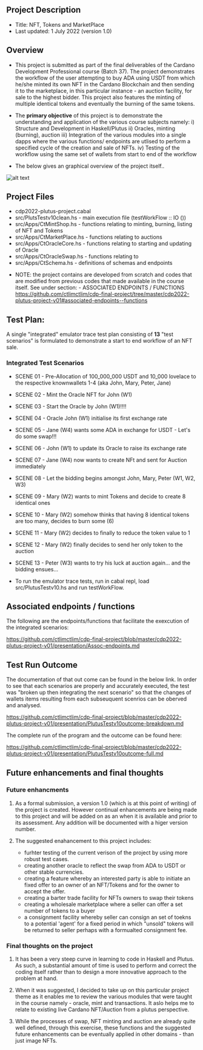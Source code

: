 ## Project Description
- Title: NFT, Tokens and MarketPlace
- Last updated: 1 July 2022 (version 1.0)

## Overview

- This project is submitted as part of the final deliverables of the Cardano Development Professional course (Batch 37). The project demonstrates the workflow of the user attempting to buy ADA using USDT from which he/she minted its own NFT in the Cardano Blockchain and then sending it to the marketplace, in this particular instance - an auction facility, for sale to the highest bidder.  This project also features the minting of multiple identical tokens and eventually the burning of the same tokens. 

- The **primary objective** of this project is to demonstrate the understanding and application of the various course subjects namely:
    i)      Structure and Development in Haskell/Plutus
    ii)     Oracles, minting (burning), auction
    iii)    Integration of the various modules into a single dapps where the various functions/ endpoints 
            are utlised to perform a specified cycle of the creation and sale of NFTs.
    iv)     Testing of the workflow using the same set of wallets from start to end of the workflow

- The below gives an graphical overview of the project itself..

![alt text](https://github.com/ctlimctlim/cdp-final-project/blob/master/cdp2022-plutus-project-v01/presentation/Slide1.jpg?raw=true)


## Project Files
- cdp2022-plutus-project.cabal
- src/PlutsTestv10clean.hs    - main execution file (testWorkFlow :: IO ())
- src/Apps/CtMintShop.hs      - functions relating to minting, burning, listing of NFT and Tokens
- src/Apps/CtMarketPlace.hs   - functions relating to auctions 
- src/Apps/CtOracleCore.hs    - functions relating to starting and updating of Oracle  
- src/Apps/CtOracleSwap.hs    - functions relating to 
- src/Apps/CtSchema.hs        - definitions of schemas and endpoints

* NOTE: the project contains are developed from scratch and codes that are modified from previous codes that made available in the course itself. See under section: - ASSOCIATED ENDPOINTS / FUNCTIONS  
https://github.com/ctlimctlim/cdp-final-project/tree/master/cdp2022-plutus-project-v01#associated-endpoints--functions

## Test Plan:
A single "integrated" emulator trace test plan consisting of **13** "test scenarios" is formulated to demonstrate a start to end workflow of an NFT sale.

### Integrated Test Scenarios 

- SCENE 01 - Pre-Allocation of 100_000_000 USDT and 10_000 lovelace to 
			the respective knownwallets 1-4 (aka John, Mary, Peter, Jane) 

- SCENE 02 - Mint the Oracle NFT for John (W1) 

- SCENE 03 - Start the Oracle by John (W1)!!!!

- SCENE 04 - Oracle John (W1) initialise its first exchange rate

- SCENE 05 - Jane (W4) wants some ADA in exchange for USDT - Let's do some swap!!!

- SCENE 06 - John (W1) to update its Oracle to raise its exchange rate

- SCENE 07 - Jane (W4) now wants to create NFt and sent for Auction immediately

- SCENE 08 - Let the bidding begins amongst John, Mary, Peter (W1, W2, W3) 

- SCENE 09 - Mary (W2) wants to mint Tokens and decide to create 8 identical ones 

- SCENE 10 - Mary (W2) somehow thinks that having 8 identical tokens are too many, decides to burn some (6)

- SCENE 11 - Mary (W2) decides to finally to reduce the token value to 1

- SCENE 12 - Mary (W2) finally decides to send her only token to the auction

- SCENE 13 - Peter (W3) wants to try his luck at auction again... and the bidding ensues...


* To run the emulator trace tests, run in cabal repl, load src/PlutusTestv10.hs and run testWorkFlow.

## Associated endpoints / functions

The following are the endpoints/functions that facilitate the exexcution of the integrated scenarios: 

https://github.com/ctlimctlim/cdp-final-project/blob/master/cdp2022-plutus-project-v01/presentation/Assoc-endpoints.md

## Test Run Outcome

The documentation of that out come can be found in the below link.  In order to see that each scenarios are properly and accurately executed, the test was "broken up then integrating the next scenario" so that the changes of wallets items resulting from each subseuquent scenrios can be oberved and analysed.

https://github.com/ctlimctlim/cdp-final-project/blob/master/cdp2022-plutus-project-v01/presentation/PlutusTestv10outcome-breakdown.md

The complete run of the program and the outcome can be found here:

https://github.com/ctlimctlim/cdp-final-project/blob/master/cdp2022-plutus-project-v01/presentation/PlutusTestv10outcome-full.md

## Future enhancements and final thoughts

### Future enhancments

1. As a formal submission, a version 1.0 (which is at this point of writing) of the project is created.  However continual enhancements are being made to this project and will be added on as an when it is available and prior to its assessment.  Any addition will be documented with a higer version number.

2. The suggested enahancement to this project includes:
    * furhter testing of the current verison of the project by using more robust test cases.
    * creating another oracle to reflect the swap from ADA to USDT or other stable currencies.
    * creating a feature whereby an interested party is able to initiate an fixed offer to an owner of an NFT/Tokens and for the owner to accept the offer.
    * creating a barter trade facility for NFTs owners to swap their tokens
    * creating a wholesale marketplace where a seller can offer a set number of tokens to a buyer
    * a consignment facility whereby seller can consign an set of toekns to a potential 'agent' for a fixed period in which "unsold" tokens will be returned to seller perhaps with a formualted consignment fee.

### Final thoughts on the project

1. It has been a very steep curve in learning to code in Haskell and Plutus.  As such, a substantial amount of time is used to perform and correct the coding itself rather than to design a more innovative approach to the problem at hand.

2. When it was suggested, I decided to take up on this particular project theme as it enables me to review the various modules that were taught in the course namely - oracle, mint and transactions. It aslo helps me to relate to existing live Cardano NFT/Auction from a plutus perspective. 

3. While the processes of swap, NFT minting and auction are already quite well defined, through this exercise, these functions and the suggested future enhancements can be eventually applied in other domains - than just image NFTs.
